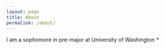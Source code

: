 ```yaml
---
layout: page
title: About
permalink: /about/
---
```


I am a sophomore in pre-major at University of Washington
* 


[jekyll-organization]: https://github.com/jekyll
